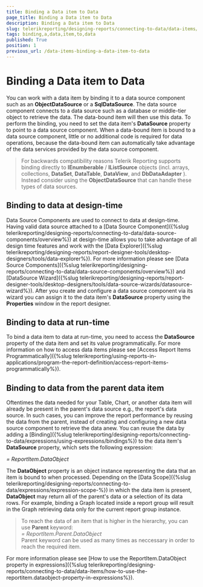 ```yaml
---
title: Binding a Data item to Data
page_title: Binding a Data item to Data 
description: Binding a Data item to Data
slug: telerikreporting/designing-reports/connecting-to-data/data-items/binding-a-data-item-to-data
tags: binding,a,data,item,to,data
published: True
position: 1
previous_url: /data-items-binding-a-data-item-to-data
---
```


# Binding a Data item to Data

You can work with a data item by binding it to a data source component such as an __ObjectDataSource__  or a __SqlDataSource__. The data source component connects to a data source such as a database or middle-tier object to retrieve the data. The data-bound item will then use this data. To perform the binding, you need to set the data item's __DataSource__  property to point to a data source component. When a data-bound item is bound to a data source component, little or no additional code is required for data operations, because the data-bound item can automatically take advantage of the data services provided by the data source component.       

> For backwards compatibility reasons Telerik Reporting supports binding directly to __IEnumberable__ / __IListSource__ objects (incl. arrays, collections, __DataSet__, __DataTable__, __DataView__, and  __DbDataAdapter__ ). Instead consider using the __ObjectDataSource__ that can handle these types of data sources.         

## Binding to data at design-time

Data Source Components are used to connect to data at design-time. Having valid data source attached to a [Data Source Component]({%slug telerikreporting/designing-reports/connecting-to-data/data-source-components/overview%}) at design-time allows you to take advantage of all design time features and work with the [Data Explorer]({%slug telerikreporting/designing-reports/report-designer-tools/desktop-designers/tools/data-explorer%}). For more information please see [Data Source Components]({%slug telerikreporting/designing-reports/connecting-to-data/data-source-components/overview%}) and [DataSource Wizard]({%slug telerikreporting/designing-reports/report-designer-tools/desktop-designers/tools/data-source-wizards/datasource-wizard%}). After you create and configure a data source component via its wizard you can assign it to the data item's __DataSource__ property using the __Properties__ window in the report designer.         

## Binding to data at run-time

To bind a data item to data at run-time, you need to access the __DataSource__  property of the data item and set its value programmatically. For more information on how to access data items please see [Access Report Items Programmatically]({%slug telerikreporting/using-reports-in-applications/program-the-report-definition/access-report-items-programmatically%}).         

## Binding to data from the parent data item

Oftentimes the data needed for your Table, Chart, or another data item will already be present in the parent's data source e.g., the report's data source. In such cases, you can improve the report performance by reusing the data from the parent, instead of creating and configuring a new data source component to retrieve the data anew. You can reuse the data by adding a [Binding]({%slug telerikreporting/designing-reports/connecting-to-data/expressions/using-expressions/bindings%}) to the data item's __DataSource__ property, which sets the following expression:         

*= ReportItem.DataObject* 

The __DataObject__  property is an object instance representing the data that an item is bound to when processed. Depending on the [Data Scope]({%slug telerikreporting/designing-reports/connecting-to-data/expressions/expression-scope-%}) in which the data item is present, __DataObject__  may return all of the parent's data or a selection of its data rows. For example, binding a Graph located inside a report group will result in the Graph retrieving data only for the current report group instance.                   

> To reach the data of an item that is higher in the hierarchy, you can use  __Parent__  keyword:<br/> *= ReportItem.Parent.DataObject*<br/> Parent keyword can be used as many times as neccessary in order to reach the required item.           

For more information please see [How to use the ReportItem.DataObject property in expressions]({%slug telerikreporting/designing-reports/connecting-to-data/data-items/how-to-use-the-reportitem.dataobject-property-in-expressions%}).

